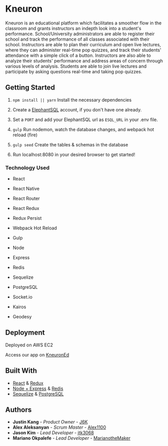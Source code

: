 # Kneuron

Kneuron is an educational platform which facilitates a smoother flow in the classroom and grants instructors an indepth look into a student's performance.
School/University administrators are able to register their school and track the performance of all classes associated with their school.
Instructors are able to plan their curriculum and open live lectures, where they can administer real-time pop quizzes, and track their students' attendance with a simple click of a button. Instructors are also able to analyze their students' performance and address areas of concern through various levels of analysis. 
Students are able to join live lectures and participate by asking questions real-time and taking pop quizzes.

## Getting Started

1) `npm install || yarn` Install the necessary dependencies

2) Create a [ElephantSQL](https://www.elephantsql.com/) account, if you don't have one already.

3) Set a `PORT` and add your ElephantSQL url as `ESQL_URL` in your .env file.

4) `gulp` Run nodemon, watch the database changes, and webpack hot reload (fire)

5) `gulp seed` Create the tables & schemas in the database

6) Run localhost:8080 in your desired browser to get started!

### Technology Used

- React

- React Native

- React Router

- React Redux

- Redux Persist

- Webpack Hot Reload

- Gulp

- Node

- Express

- Redis

- Sequelize

- PostgreSQL

- Socket.io

- Kairos

- Geodesy

## Deployment

Deployed on AWS EC2

Access our app on [KneuronEd](www.KneuronEd.io)

## Built With

* [React](https://facebook.github.io/react/docs/hello-world.html) & [Redux](https://github.com/reactjs/react-redux)
* [Node + Express](https://expressjs.com/) & [Redis](https://redis.io/)
* [Sequelize](https://doclets.io/sequelize/sequelize/doclets) & [PostgreSQL](https://www.postgresql.org/)

## Authors

* **Justin Kang** - *Product Owner* - [J6K](https://github.com/J6K)
* **Alex Aleksanyan** - *Scrum Master* - [Alex1100](https://github.com/Alex1100)
* **Jason Kim** - *Lead Developer* - [jtk3068](https://github.com/jtk3068)
* **Mariano Okpalefe** - *Lead Developer* - [MarianotheMaker](https://github.com/MarianotheMaker)
